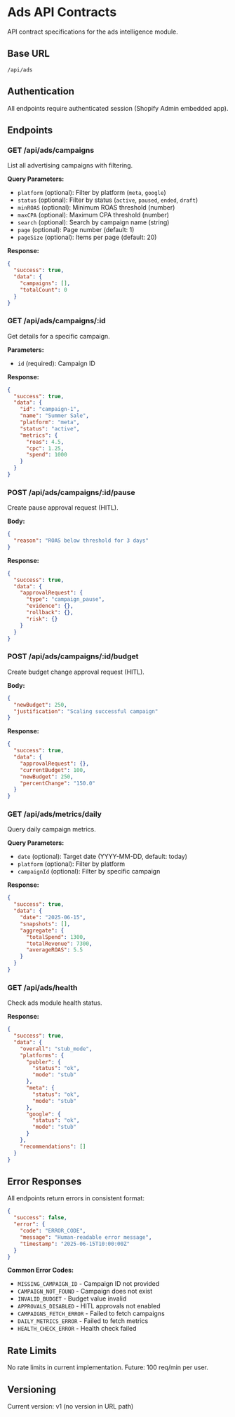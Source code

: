 # Ads API Contracts

API contract specifications for the ads intelligence module.

## Base URL

`/api/ads`

## Authentication

All endpoints require authenticated session (Shopify Admin embedded app).

## Endpoints

### GET /api/ads/campaigns

List all advertising campaigns with filtering.

**Query Parameters:**

- `platform` (optional): Filter by platform (`meta`, `google`)
- `status` (optional): Filter by status (`active`, `paused`, `ended`, `draft`)
- `minROAS` (optional): Minimum ROAS threshold (number)
- `maxCPA` (optional): Maximum CPA threshold (number)
- `search` (optional): Search by campaign name (string)
- `page` (optional): Page number (default: 1)
- `pageSize` (optional): Items per page (default: 20)

**Response:**

```json
{
  "success": true,
  "data": {
    "campaigns": [],
    "totalCount": 0
  }
}
```

### GET /api/ads/campaigns/:id

Get details for a specific campaign.

**Parameters:**

- `id` (required): Campaign ID

**Response:**

```json
{
  "success": true,
  "data": {
    "id": "campaign-1",
    "name": "Summer Sale",
    "platform": "meta",
    "status": "active",
    "metrics": {
      "roas": 4.5,
      "cpc": 1.25,
      "spend": 1000
    }
  }
}
```

### POST /api/ads/campaigns/:id/pause

Create pause approval request (HITL).

**Body:**

```json
{
  "reason": "ROAS below threshold for 3 days"
}
```

**Response:**

```json
{
  "success": true,
  "data": {
    "approvalRequest": {
      "type": "campaign_pause",
      "evidence": {},
      "rollback": {},
      "risk": {}
    }
  }
}
```

### POST /api/ads/campaigns/:id/budget

Create budget change approval request (HITL).

**Body:**

```json
{
  "newBudget": 250,
  "justification": "Scaling successful campaign"
}
```

**Response:**

```json
{
  "success": true,
  "data": {
    "approvalRequest": {},
    "currentBudget": 100,
    "newBudget": 250,
    "percentChange": "150.0"
  }
}
```

### GET /api/ads/metrics/daily

Query daily campaign metrics.

**Query Parameters:**

- `date` (optional): Target date (YYYY-MM-DD, default: today)
- `platform` (optional): Filter by platform
- `campaignId` (optional): Filter by specific campaign

**Response:**

```json
{
  "success": true,
  "data": {
    "date": "2025-06-15",
    "snapshots": [],
    "aggregate": {
      "totalSpend": 1300,
      "totalRevenue": 7300,
      "averageROAS": 5.5
    }
  }
}
```

### GET /api/ads/health

Check ads module health status.

**Response:**

```json
{
  "success": true,
  "data": {
    "overall": "stub_mode",
    "platforms": {
      "publer": {
        "status": "ok",
        "mode": "stub"
      },
      "meta": {
        "status": "ok",
        "mode": "stub"
      },
      "google": {
        "status": "ok",
        "mode": "stub"
      }
    },
    "recommendations": []
  }
}
```

## Error Responses

All endpoints return errors in consistent format:

```json
{
  "success": false,
  "error": {
    "code": "ERROR_CODE",
    "message": "Human-readable error message",
    "timestamp": "2025-06-15T10:00:00Z"
  }
}
```

**Common Error Codes:**

- `MISSING_CAMPAIGN_ID` - Campaign ID not provided
- `CAMPAIGN_NOT_FOUND` - Campaign does not exist
- `INVALID_BUDGET` - Budget value invalid
- `APPROVALS_DISABLED` - HITL approvals not enabled
- `CAMPAIGNS_FETCH_ERROR` - Failed to fetch campaigns
- `DAILY_METRICS_ERROR` - Failed to fetch metrics
- `HEALTH_CHECK_ERROR` - Health check failed

## Rate Limits

No rate limits in current implementation. Future: 100 req/min per user.

## Versioning

Current version: v1 (no version in URL path)
